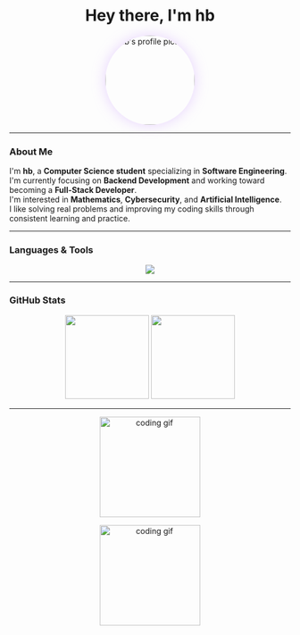 <h1 align="center">Hey there, I'm hb</h1>

<p align="center">
  <img src="https://github.com/user-attachments/assets/c895fe17-c933-4749-bb5a-fea4d24a325d" 
       width="160" 
       style="border-radius: 50%; box-shadow: 0 0 25px rgba(200, 150, 255, 0.4);" 
       alt="hb's profile picture">
</p>



---

### About Me
I'm **hb**, a **Computer Science student** specializing in **Software Engineering**.  
I'm currently focusing on **Backend Development** and working toward becoming a **Full-Stack Developer**.  
I'm interested in **Mathematics**, **Cybersecurity**, and **Artificial Intelligence**.  
I like solving real problems and improving my coding skills through consistent learning and practice.

---

### Languages & Tools
<p align="center">
  <img src="https://skillicons.dev/icons?i=html,css,js,php,java,python,mysql,linux,git,figma&theme=light" />
</p>

---

### GitHub Stats
<p align="center">
  <img src="https://github-readme-stats.vercel.app/api?username=Niykven&show_icons=true&title_color=c89fff&text_color=ddaaff&icon_color=c89fff&bg_color=ffffff00&hide_border=true" height="150" />
  <img src="https://github-readme-stats.vercel.app/api/top-langs/?username=Niykven&layout=compact&title_color=c89fff&text_color=ddaaff&bg_color=ffffff00&hide_border=true" height="150" />
</p>

---

<p align="center">
  <img src="https://i.pinimg.com/originals/ba/6e/6f/ba6e6f1f3a2c53f78296a813b6cf7e5a.gif" width="180" alt="coding gif"/>
</p>


<p align="center">
  <img src="https://i.pinimg.com/originals/ba/6e/6f/ba6e6f1f3a2c53f78296a813b6cf7e5a.gif" width="180" alt="coding gif"/>
</p>
